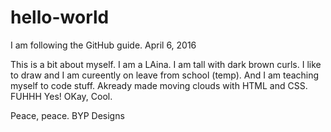 # hello-world
I am following the GitHub guide. April 6, 2016

This is a bit about myself. I am a LAina. I am tall with dark brown curls. I like to draw and I am cureently on leave from school (temp).
And I am teaching myself to code stuff. Akready made moving clouds with HTML and CSS. FUHHH Yes! OKay, Cool.

Peace, peace.
BYP Designs
